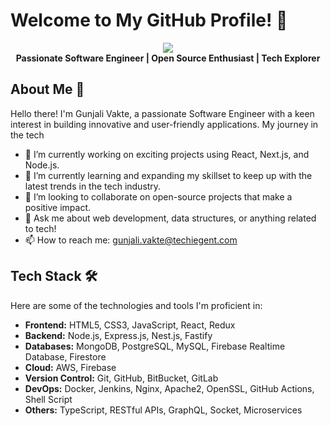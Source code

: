 # Welcome to My GitHub Profile! 👋

<p align="center">
  <img src="https://images.weserv.nl/?url=avatars.githubusercontent.com/u/110452869?v=4?v=4&h=300&w=300&fit=cover&mask=circle" />
  <br />
  <b>Passionate Software Engineer | Open Source Enthusiast | Tech Explorer</b>
</p>

## About Me 🚀

Hello there! I'm Gunjali Vakte, a passionate Software Engineer with a keen interest in building innovative and user-friendly applications. My journey in the tech

- 🔭 I’m currently working on exciting projects using React, Next.js, and Node.js.
- 🌱 I’m currently learning and expanding my skillset to keep up with the latest trends in the tech industry.
- 👯 I’m looking to collaborate on open-source projects that make a positive impact.
- 💬 Ask me about web development, data structures, or anything related to tech!
- 📫 How to reach me: gunjali.vakte@techiegent.com

## Tech Stack 🛠️

Here are some of the technologies and tools I'm proficient in:

- **Frontend:** HTML5, CSS3, JavaScript, React, Redux
- **Backend:** Node.js, Express.js, Nest.js, Fastify
- **Databases:** MongoDB, PostgreSQL, MySQL, Firebase Realtime Database, Firestore
- **Cloud:** AWS, Firebase
- **Version Control:** Git, GitHub, BitBucket, GitLab
- **DevOps:** Docker, Jenkins, Nginx, Apache2, OpenSSL, GitHub Actions, Shell Script
- **Others:** TypeScript, RESTful APIs, GraphQL, Socket, Microservices
